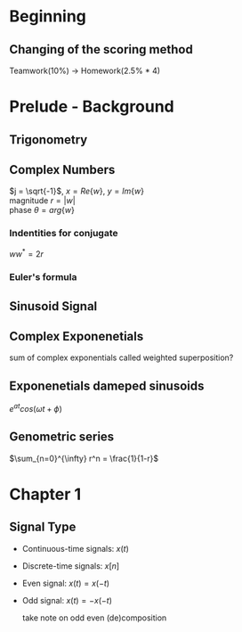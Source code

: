 # Beginning

## Changing of the scoring method
Teamwork(10%) $\rightarrow$ Homework(2.5% * 4)

# Prelude - Background

## Trigonometry

## Complex Numbers

$j = \sqrt{-1}$, $x = Re\{w\}$, $y = Im\{w\}$\
magnitude $r = |w|$ \
phase $\theta = arg\{w\}$

### Indentities for conjugate
$ww^* = 2r$

### Euler's formula


## Sinusoid Signal

## Complex Exponenetials

sum of complex exponentials called weighted superposition? 


## Exponenetials dameped sinusoids

$e^{at}cos(\omega t + \phi)$

## Genometric series

$\sum_{n=0}^{\infty} r^n = \frac{1}{1-r}$

# Chapter 1

## Signal Type

- Continuous-time signals: $x(t)$
- Discrete-time signals: $x[n]$

- Even signal: $x(t) = x(-t)$
- Odd signal: $x(t) = -x(-t)$

    take note on odd even (de)composition
    
